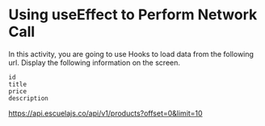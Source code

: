 
# Using useEffect to Perform Network Call

In this activity, you are going to use Hooks to load data from the following url. Display the following information on the screen. 

```
id 
title 
price 
description
```

https://api.escuelajs.co/api/v1/products?offset=0&limit=10

